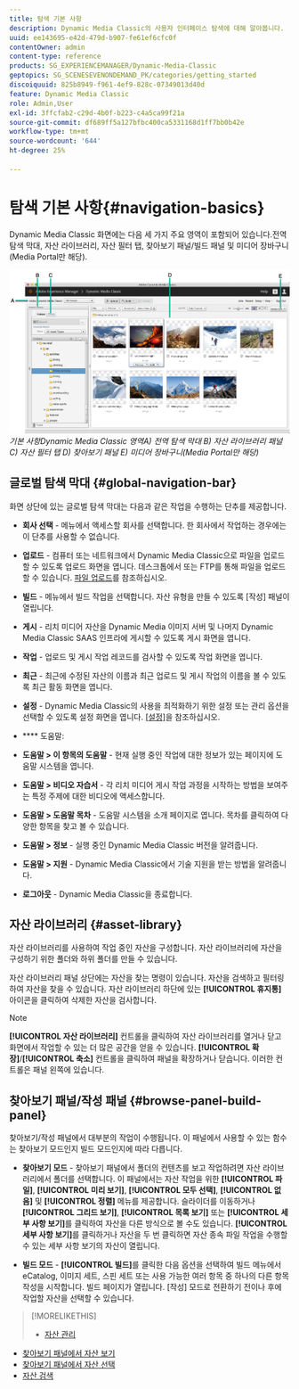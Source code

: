 ```yaml
---
title: 탐색 기본 사항
description: Dynamic Media Classic의 사용자 인터페이스 탐색에 대해 알아봅니다.
uuid: ee143695-e42d-479d-b907-fe61ef6cfc0f
contentOwner: admin
content-type: reference
products: SG_EXPERIENCEMANAGER/Dynamic-Media-Classic
geptopics: SG_SCENESEVENONDEMAND_PK/categories/getting_started
discoiquuid: 825b8949-f961-4ef9-828c-07349013d40d
feature: Dynamic Media Classic
role: Admin,User
exl-id: 3ffcfab2-c29d-4b0f-b223-c4a5ca99f21a
source-git-commit: df689ff5a127bfbc400ca5331168d1ff7bb0b42e
workflow-type: tm+mt
source-wordcount: '644'
ht-degree: 25%

---
```


# 탐색 기본 사항{#navigation-basics}

Dynamic Media Classic 화면에는 다음 세 가지 주요 영역이 포함되어 있습니다.전역 탐색 막대, 자산 라이브러리, 자산 필터 탭, 찾아보기 패널/빌드 패널 및 미디어 장바구니(Media Portal만 해당).

![탐색 ](/help/assets/gs_navigation_basics_popup_popup.png)
*기본 사항Dynamic Media Classic*
*영역A) 전역 탐색 막대 B) 자산 라이브러리 패널 C) 자산 필터 탭 D) 찾아보기 패널 E) 미디어 장바구니(Media Portal만 해당)*

## 글로벌 탐색 막대 {#global-navigation-bar}

화면 상단에 있는 글로벌 탐색 막대는 다음과 같은 작업을 수행하는 단추를 제공합니다.

* **회사 선택**  - 메뉴에서 액세스할 회사를 선택합니다. 한 회사에서 작업하는 경우에는 이 단추를 사용할 수 없습니다.

* **업로드**  - 컴퓨터 또는 네트워크에서 Dynamic Media Classic으로 파일을 업로드할 수 있도록 업로드 화면을 엽니다. 데스크톱에서 또는 FTP를 통해 파일을 업로드할 수 있습니다. [파일 업로드](/help/uploading-files.md)를 참조하십시오.

* **빌드**  - 메뉴에서 빌드 작업을 선택합니다. 자산 유형을 만들 수 있도록 [작성] 패널이 열립니다.

* **게시**  - 리치 미디어 자산을 Dynamic Media 이미지 서버 및 나머지 Dynamic Media Classic SAAS 인프라에 게시할 수 있도록 게시 화면을 엽니다.

* **작업**  - 업로드 및 게시 작업 레코드를 검사할 수 있도록 작업 화면을 엽니다.

* **최근**  - 최근에 수정된 자산의 이름과 최근 업로드 및 게시 작업의 이름을 볼 수 있도록 최근 활동 화면을 엽니다.

* **설정**  - Dynamic Media Classic의 사용을 최적화하기 위한 설정 또는 관리 옵션을 선택할 수 있도록 설정 화면을 엽니다. [[설정]](/help/setup-basics.md)을 참조하십시오.

* **** 도움말:

* **도움말 > 이 항목의 도움말**  - 현재 실행 중인 작업에 대한 정보가 있는 페이지에 도움말 시스템을 엽니다.

* **도움말 > 비디오 자습서**  - 각 리치 미디어 게시 작업 과정을 시작하는 방법을 보여주는 특정 주제에 대한 비디오에 액세스합니다.

* **도움말 > 도움말 목차**  - 도움말 시스템을 소개 페이지로 엽니다. 목차를 클릭하여 다양한 항목을 찾고 볼 수 있습니다.

* **도움말 > 정보**  - 실행 중인 Dynamic Media Classic 버전을 알려줍니다.

* **도움말 > 지원**  - Dynamic Media Classic에서 기술 지원을 받는 방법을 알려줍니다.

* **로그아웃**  - Dynamic Media Classic을 종료합니다.

## 자산 라이브러리 {#asset-library}

자산 라이브러리를 사용하여 작업 중인 자산을 구성합니다. 자산 라이브러리에 자산을 구성하기 위한 폴더와 하위 폴더를 만들 수 있습니다.

자산 라이브러리 패널 상단에는 자산을 찾는 명령이 있습니다. 자산을 검색하고 필터링하여 자산을 찾을 수 있습니다. 자산 라이브러리 하단에 있는 **[!UICONTROL 휴지통]** 아이콘을 클릭하여 삭제한 자산을 검사합니다.

>[!NOTE]
>
>**[!UICONTROL 자산 라이브러리]** 컨트롤을 클릭하여 자산 라이브러리를 열거나 닫고 화면에서 작업할 수 있는 더 많은 공간을 얻을 수 있습니다. **[!UICONTROL 확장]**/**[!UICONTROL 축소]** 컨트롤을 클릭하여 패널을 확장하거나 닫습니다. 이러한 컨트롤은 패널 왼쪽에 있습니다.

## 찾아보기 패널/작성 패널 {#browse-panel-build-panel}

찾아보기/작성 패널에서 대부분의 작업이 수행됩니다. 이 패널에서 사용할 수 있는 함수는 찾아보기 모드인지 빌드 모드인지에 따라 다릅니다.

* **찾아보기 모드**  - 찾아보기 패널에서 폴더의 컨텐츠를 보고 작업하려면 자산 라이브러리에서 폴더를 선택합니다. 이 패널에서는 자산 작업을 위한 **[!UICONTROL 파일]**, **[!UICONTROL 미리 보기]**, **[!UICONTROL 모두 선택]**, **[!UICONTROL 없음]** 및 **[!UICONTROL 정렬]** 메뉴를 제공합니다. 슬라이더를 이동하거나 **[!UICONTROL 그리드 보기]**, **[!UICONTROL 목록 보기]** 또는 **[!UICONTROL 세부 사항 보기]**&#x200B;를 클릭하여 자산을 다른 방식으로 볼 수도 있습니다. **[!UICONTROL 세부 사항 보기]**&#x200B;를 클릭하거나 자산을 두 번 클릭하면 자산 종속 파일 작업을 수행할 수 있는 세부 사항 보기의 자산이 열립니다.

* **빌드 모드**  -  **[!UICONTROL 빌드]**&#x200B;를 클릭한 다음 옵션을 선택하여 빌드 메뉴에서 eCatalog, 이미지 세트, 스핀 세트 또는 사용 가능한 여러 항목 중 하나의 다른 항목 작성을 시작합니다. 빌드 페이지가 열립니다. [작성] 모드로 전환하기 전이나 후에 작업할 자산을 선택할 수 있습니다.

>[!MORELIKETHIS]
>
>* [자산 관리](about-managing-assets.md)
* [찾아보기 패널에서 자산 보기](viewing-assets-browse-panel.md#viewing_assets_in_the_browse_panel)
* [찾아보기 패널에서 자산 선택](selecting-assets-browse-panel.md#selecting_assets_in_the_browse_panel)
* [자산 검색](searching-assets.md#searching_assets)

